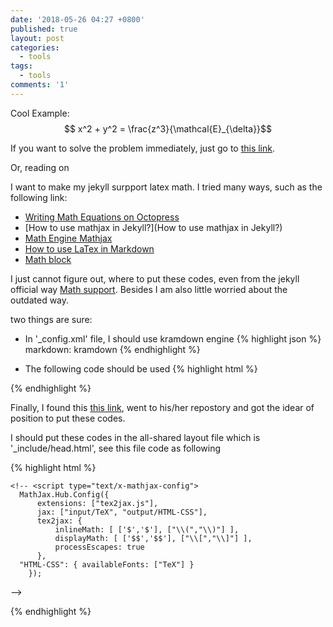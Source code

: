 ```yaml
---
date: '2018-05-26 04:27 +0800'
published: true
layout: post
categories:
  - tools
tags:
  - tools
comments: '1'
---
```

Cool Example: $$ x^2 + y^2 = \frac{z^3}{\mathcal{E}_{\delta}}$$

If you want to solve the problem immediately, just go to [this link](https://github.com/github/pages-gem/issues/307).

Or, reading on 

I want to make my jekyll surpport latex math. I tried many ways, such as the following link:
- [Writing Math Equations on Octopress](http://www.idryman.org/blog/2012/03/10/writing-math-equations-on-octopress/)
- [How to use mathjax in Jekyll?](How to use mathjax in Jekyll?)
- [Math Engine Mathjax](https://kramdown.gettalong.org/math_engine/mathjax.html)
- [How to use LaTex in Markdown](http://flennerhag.com/2017-01-14-latex/)
- [Math block](https://kramdown.gettalong.org/syntax.html#math-blocks)

I just cannot figure out, where to put these codes, even from the jekyll official way [Math support](https://jekyllrb.com/docs/extras/#math-support). Besides I am also little worried about the outdated way.

two things are sure:
- In '_config.xml' file,  I should use kramdown engine
{% highlight json %}
markdown: kramdown
{% endhighlight %}

- The following code should be used
{% highlight html %}
<script type="text/x-mathjax-config"> MathJax.Hub.Config({ TeX: { equationNumbers: { autoNumber: "all" } } }); </script>
  <script type="text/x-mathjax-config">
    MathJax.Hub.Config({
      tex2jax: {
        inlineMath: [ ['$','$'], ["\\(","\\)"] ],
        processEscapes: true
      }
    });
  </script>
  <script src="https://cdn.mathjax.org/mathjax/latest/MathJax.js?config=TeX-AMS-MML_HTMLorMML" type="text/javascript"></script>
{% endhighlight %}

Finally, I found this [this link](https://github.com/github/pages-gem/issues/307), went to his/her repostory and got the idear of position to put these codes.

I should put these codes in the all-shared layout file which is '_include/head.html', see this file code as following

{% highlight html %}
<!DOCTYPE html>
<html>
  <head>
    <meta http-equiv="Content-Type" content="text/html; charset=utf-8">
    <meta name="viewport" content="width=device-width, initial-scale=1">
    <title>
    </title>
    <link rel="shortcut icon" type="image/x-icon" href="{{site.baseurl}}/assets/res/logo-half.png">
    <link rel="stylesheet" href="//cdnjs.cloudflare.com/ajax/libs/materialize/0.99.0/css/materialize.min.css">
    <link rel="stylesheet" href="//fonts.googleapis.com/icon?family=Material+Icons">
    <link rel="stylesheet" href="{{site.baseurl}}/assets/css/main.css">
    
    <!-- <script type="text/x-mathjax-config">
      MathJax.Hub.Config({
          extensions: ["tex2jax.js"],
          jax: ["input/TeX", "output/HTML-CSS"],
          tex2jax: {
              inlineMath: [ ['$','$'], ["\\(","\\)"] ],
              displayMath: [ ['$$','$$'], ["\\[","\\]"] ],
              processEscapes: true
          },
      "HTML-CSS": { availableFonts: ["TeX"] }
        });
  </script> -->
  <script type="text/x-mathjax-config"> MathJax.Hub.Config({ TeX: { equationNumbers: { autoNumber: "all" } } }); </script>
  <script type="text/x-mathjax-config">
    MathJax.Hub.Config({
      tex2jax: {
        inlineMath: [ ['$','$'], ["\\(","\\)"] ],
        processEscapes: true
      }
    });
  </script>
  <script src="https://cdn.mathjax.org/mathjax/latest/MathJax.js?config=TeX-AMS-MML_HTMLorMML" type="text/javascript"></script>
  </head>
{% endhighlight %}